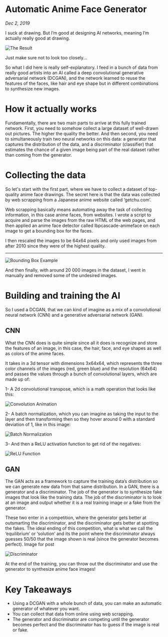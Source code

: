 # Automatic Anime Face Generator
*Dec 2, 2019*

I suck at drawing. But I’m good at designing AI networks, meaning I’m actually really good at drawing.

![The Result](../images/gan-anime.jpg)

Just make sure not to look too closely...

So what I did here is really self-explanatory. I feed in a bunch of data from really good artists into an AI called a deep convolutional generative adversarial network (DCGAN), and the network learned to reuse the features of the faces, like hair and eye shape but in different combinations to synthesize new images.

# How it actually works
Fundamentally, there are two main parts to arrive at this fully trained network. First, you need to somehow collect a large dataset of well-drawn out pictures. The higher the quality the better. And then second, you need to simultaneously train two neural networks on this data: a generator that captures the distribution of the data, and a discriminator (classifier) that estimates the chance of a given image being part of the real dataset rather than coming from the generator.

# Collecting the data
So let's start with the first part, where we have to collect a dataset of top-quality anime face drawings. The secret here is that the data was collected by web scrapping from a Japanese anime website called ‘getchu.com’.

Web scrapping basically means automating away the task of collecting information, in this case anime faces, from websites. I wrote a script to acquire and parse the images from the raw HTML of the web pages, and then applied an anime face detector called lbpcascade-animeface on each image to get a bounding box for the faces.

I then rescaled the images to be 64x64 pixels and only used images from after 2010 since they were of the highest quality.

---

![Bounding Box Example](../images/bounding-box.jpg)

And then finally, with around 20 000 images in the dataset, I went in manually and removed some of the undesired images.

# Building and training the AI

So I used a DCGAN, that we can kind of imagine as a mix of a convolutional neural network (CNN) and a generative adversarial network (GAN).

## CNN

What the CNN does is quite simple since all it does is recognize and store the features of an image, in this case, the hair, face, and eye shapes as well as colors of the anime faces.

It takes in a 3d tensor with dimensions 3x64x64, which represents the three color channels of the images (red, green blue) and the resolution (64x64) and passes the values through a bunch of convolutional layers, which are made up of:

1- A 2d convolutional transpose, which is a math operation that looks like this:

![Convolution Animation](../images/conv.gif)

2- A batch normalization, which you can imagine as taking the input to the layer and then transforming then so they hover around 0 with a standard deviation of 1, like in this image:

![Batch Normalization](../images/batch-norm.jpg)

3- And then a ReLU activation function to get rid of the negatives:

![ReLU Function](../images/relu.jpg)

## GAN

The GAN acts as a framework to capture the training data’s distribution so we can generate new data from that same distribution. In a GAN, there is a generator and a discriminator. The job of the generator is to synthesize fake images that look like the training data. The job of the discriminator is to look at an image and output whether it is a real training image or a fake from the generator.

These two enter in a competition, where the generator gets better at outsmarting the discriminator, and the discriminator gets better at spotting the fakes. The ideal ending of this competition, what is what we call the ‘equilibrium’ or ‘solution’ and its the point where the discriminator always guesses 50/50 that the image shown is real (since the generator becomes perfect).
Image for post

![Discriminator](../images/discriminator.jpeg)

At the end of the training, you can throw out the discriminator and use the generator to synthesize anime face images!

# Key Takeaways
- Using a DCGAN with a whole bunch of data, you can make an automatic generator of whatever you want.
- You can collect that data from online using web scrapping.
- The generator and discriminator are competing until the generator becomes perfect and the discriminator has to guess if the image is real or fake.